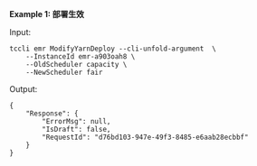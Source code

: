 **Example 1: 部署生效**



Input: 

```
tccli emr ModifyYarnDeploy --cli-unfold-argument  \
    --InstanceId emr-a903oah8 \
    --OldScheduler capacity \
    --NewScheduler fair
```

Output: 
```
{
    "Response": {
        "ErrorMsg": null,
        "IsDraft": false,
        "RequestId": "d76bd103-947e-49f3-8485-e6aab28ecbbf"
    }
}
```

